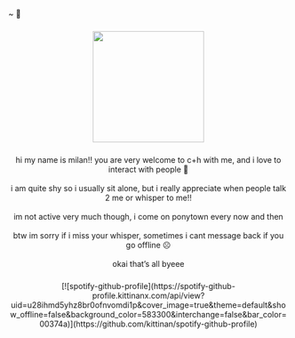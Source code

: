<p align="left">~ 🦜</p>

###

<div align="center">
  <img height="200" src="https://24.media.tumblr.com/938056adc2bdd92f80712491149bff78/tumblr_mmtgftGhvg1rzn9vfo1_r1_500.gif"  />
</div>

###

<p align="center">hi my name is milan!! you are very welcome to c+h with me, and i love to interact with people 🙂<br><br>i am quite shy so i usually sit alone, but i really appreciate when people talk 2 me or whisper to me!!<br><br>im not active very much though, i come on ponytown every now and then<br><br>btw im sorry if i miss your whisper, sometimes i cant message back if you go offline ☹️<br><br>okai that’s all byeee</p>

###

<p align="center"> 
  [![spotify-github-profile](https://spotify-github-profile.kittinanx.com/api/view?uid=u28ihmd5yhz8br0ofnvomdi1p&cover_image=true&theme=default&show_offline=false&background_color=583300&interchange=false&bar_color=00374a)](https://github.com/kittinan/spotify-github-profile)
